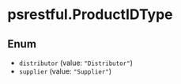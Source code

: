 # psrestful.ProductIDType

## Enum

* `distributor` (value: `"Distributor"`)
* `supplier` (value: `"Supplier"`)
